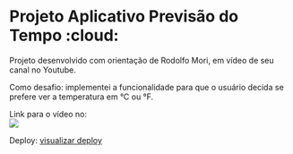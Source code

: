 <h1>Projeto Aplicativo Previsão do Tempo :cloud:</h1> 


  Projeto desenvolvido com orientação de Rodolfo Mori, em vídeo de seu canal no Youtube.  
  
Como desafio: implementei a funcionalidade para que o usuário decida se prefere ver a temperatura em °C ou °F.

Link para o vídeo no:<br><a href="https://www.youtube.com/watch?v=qxzqEuAOYZ4" target="_blank"><img src="https://camo.githubusercontent.com/c4cccdb78776ae4782fbbfae4c58f3d2dfecdaa13af37791db4c6ddfc1044b26/68747470733a2f2f696d672e736869656c64732e696f2f62616467652f596f75547562652d4646303030303f7374796c653d666f722d7468652d6261646765266c6f676f3d796f7574756265266c6f676f436f6c6f723d7768697465"></a>

Deploy: <a href="https://frankjungblut.github.io/previsao-do-tempo-app/" target="_blank">visualizar deploy</a> 

